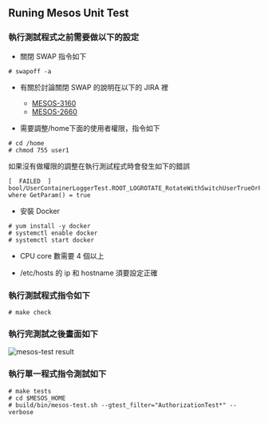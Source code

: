 ## Runing Mesos Unit Test
### 執行測試程式之前需要做以下的設定
* 關閉 SWAP 指令如下
```
# swapoff -a
```

* 有關於討論關閉 SWAP 的說明在以下的 JIRA 裡 
    * [MESOS-3160](https://issues.apache.org/jira/browse/MESOS-3160)
    * [MESOS-2660](https://issues.apache.org/jira/browse/MESOS-2660)
    
* 需要調整/home下面的使用者權限，指令如下
```
# cd /home
# chmod 755 user1
```
如果沒有做權限的調整在執行測試程式時會發生如下的錯誤
```
[  FAILED  ] bool/UserContainerLoggerTest.ROOT_LOGROTATE_RotateWithSwitchUserTrueOrFalse/0, where GetParam() = true
```

* 安裝 Docker
```
# yum install -y docker
# systemctl enable docker
# systemctl start docker
```

* CPU core 數需要 4 個以上

* /etc/hosts 的 ip 和 hostname 須要設定正確

### 執行測試程式指令如下
```
# make check
```

### 執行完測試之後畫面如下
![mesos-test result](./images/mesos-test.png)


### 執行單一程式指令測試如下
```
# make tests
# cd $MESOS_HOME
# build/bin/mesos-test.sh --gtest_filter="AuthorizationTest*" --verbose
```
